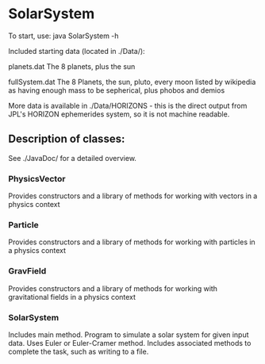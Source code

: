# SolarSystem
To start, use:
	java SolarSystem -h

Included starting data (located in ./Data/):

planets.dat 	The 8 planets, plus the sun
	
fullSystem.dat 	The 8 Planets, the sun, pluto, every moon listed by wikipedia as having enough mass to be sepherical, plus phobos and demios

More data is available in ./Data/HORIZONS - this is the direct output from JPL's HORIZON ephemerides system, so it is not machine readable.

## Description of classes:
See ./JavaDoc/ for a detailed overview.

### PhysicsVector
Provides constructors and a library of methods for working with vectors in a physics context

### Particle
Provides constructors and a library of methods for working with particles in a physics context

### GravField
Provides constructors and a library of methods for working with gravitational fields in a physics context

### SolarSystem
Includes main method.
Program to simulate a solar system for given input data. Uses Euler or Euler-Cramer method. Includes associated methods to complete the task, such as writing to a file.
